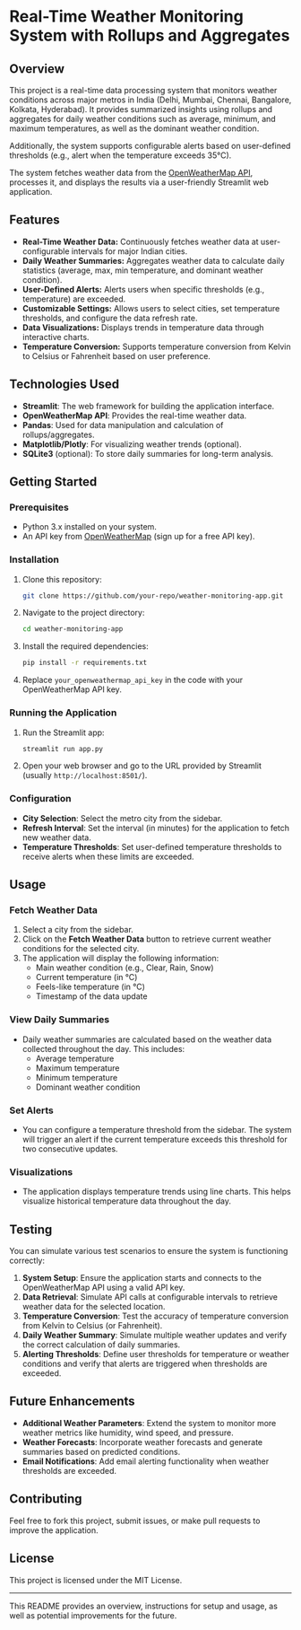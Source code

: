 # Real-Time Weather Monitoring System with Rollups and Aggregates

## Overview

This project is a real-time data processing system that monitors weather conditions across major metros in India (Delhi, Mumbai, Chennai, Bangalore, Kolkata, Hyderabad). It provides summarized insights using rollups and aggregates for daily weather conditions such as average, minimum, and maximum temperatures, as well as the dominant weather condition. 

Additionally, the system supports configurable alerts based on user-defined thresholds (e.g., alert when the temperature exceeds 35°C). 

The system fetches weather data from the [OpenWeatherMap API](https://openweathermap.org/), processes it, and displays the results via a user-friendly Streamlit web application. 

## Features

- **Real-Time Weather Data:** Continuously fetches weather data at user-configurable intervals for major Indian cities.
- **Daily Weather Summaries:** Aggregates weather data to calculate daily statistics (average, max, min temperature, and dominant weather condition).
- **User-Defined Alerts:** Alerts users when specific thresholds (e.g., temperature) are exceeded.
- **Customizable Settings:** Allows users to select cities, set temperature thresholds, and configure the data refresh rate.
- **Data Visualizations:** Displays trends in temperature data through interactive charts.
- **Temperature Conversion:** Supports temperature conversion from Kelvin to Celsius or Fahrenheit based on user preference.

## Technologies Used

- **Streamlit**: The web framework for building the application interface.
- **OpenWeatherMap API**: Provides the real-time weather data.
- **Pandas**: Used for data manipulation and calculation of rollups/aggregates.
- **Matplotlib/Plotly**: For visualizing weather trends (optional).
- **SQLite3** (optional): To store daily summaries for long-term analysis.

## Getting Started

### Prerequisites

- Python 3.x installed on your system.
- An API key from [OpenWeatherMap](https://openweathermap.org/) (sign up for a free API key).

### Installation

1. Clone this repository:

   ```bash
   git clone https://github.com/your-repo/weather-monitoring-app.git
   ```

2. Navigate to the project directory:

   ```bash
   cd weather-monitoring-app
   ```

3. Install the required dependencies:

   ```bash
   pip install -r requirements.txt
   ```

4. Replace `your_openweathermap_api_key` in the code with your OpenWeatherMap API key.

### Running the Application

1. Run the Streamlit app:

   ```bash
   streamlit run app.py
   ```

2. Open your web browser and go to the URL provided by Streamlit (usually `http://localhost:8501/`).

### Configuration

- **City Selection**: Select the metro city from the sidebar.
- **Refresh Interval**: Set the interval (in minutes) for the application to fetch new weather data.
- **Temperature Thresholds**: Set user-defined temperature thresholds to receive alerts when these limits are exceeded.

## Usage

### Fetch Weather Data

1. Select a city from the sidebar.
2. Click on the **Fetch Weather Data** button to retrieve current weather conditions for the selected city.
3. The application will display the following information:
   - Main weather condition (e.g., Clear, Rain, Snow)
   - Current temperature (in °C)
   - Feels-like temperature (in °C)
   - Timestamp of the data update

### View Daily Summaries

- Daily weather summaries are calculated based on the weather data collected throughout the day. This includes:
  - Average temperature
  - Maximum temperature
  - Minimum temperature
  - Dominant weather condition

### Set Alerts

- You can configure a temperature threshold from the sidebar. The system will trigger an alert if the current temperature exceeds this threshold for two consecutive updates.

### Visualizations

- The application displays temperature trends using line charts. This helps visualize historical temperature data throughout the day.

## Testing

You can simulate various test scenarios to ensure the system is functioning correctly:

1. **System Setup**: Ensure the application starts and connects to the OpenWeatherMap API using a valid API key.
2. **Data Retrieval**: Simulate API calls at configurable intervals to retrieve weather data for the selected location.
3. **Temperature Conversion**: Test the accuracy of temperature conversion from Kelvin to Celsius (or Fahrenheit).
4. **Daily Weather Summary**: Simulate multiple weather updates and verify the correct calculation of daily summaries.
5. **Alerting Thresholds**: Define user thresholds for temperature or weather conditions and verify that alerts are triggered when thresholds are exceeded.

## Future Enhancements

- **Additional Weather Parameters**: Extend the system to monitor more weather metrics like humidity, wind speed, and pressure.
- **Weather Forecasts**: Incorporate weather forecasts and generate summaries based on predicted conditions.
- **Email Notifications**: Add email alerting functionality when weather thresholds are exceeded.

## Contributing

Feel free to fork this project, submit issues, or make pull requests to improve the application.

## License

This project is licensed under the MIT License.

---

This README provides an overview, instructions for setup and usage, as well as potential improvements for the future.